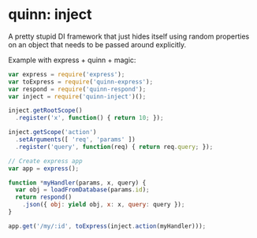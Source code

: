 # quinn: inject

A pretty stupid DI framework that just hides itself using random properties
on an object that needs to be passed around explicitly.

Example with express + quinn + magic:

```js
var express = require('express');
var toExpress = require('quinn-express');
var respond = require('quinn-respond');
var inject = require('quinn-inject')();

inject.getRootScope()
  .register('x', function() { return 10; });

inject.getScope('action')
  .setArguments([ 'req', 'params' ])
  .register('query', function(req) { return req.query; });

// Create express app
var app = express();

function *myHandler(params, x, query) {
  var obj = loadFromDatabase(params.id);
  return respond()
    .json({ obj: yield obj, x: x, query: query });
}

app.get('/my/:id', toExpress(inject.action(myHandler)));
```
